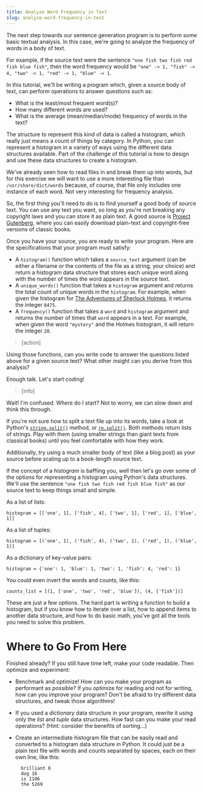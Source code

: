 ```yaml
---
title: Analyze Word Frequency in Text
slug: analyze-word-frequency-in-text
---
```


The next step towards our sentence generation program is to perform some basic textual analysis. In this case, we're going to analyze the frequency of words in a body of text.

For example, if the source text were the sentence `"one fish two fish red fish blue fish"`, then the word frequency would be `"one" -> 1, "fish" -> 4, "two" -> 1, "red" -> 1, "blue" -> 1`.

In this tutorial, we'll be writing a program which, given a source body of text, can perform operations to answer questions such as:

- What is the least/most frequent word(s)?
- How many different words are used?
- What is the average (mean/median/mode) frequency of words in the text?

The structure to represent this kind of data is called a histogram, which really just means a count of things by category. In Python, you can represent a histogram in a variety of ways using the different data structures available. Part of the challenge of this tutorial is how to design and use these data structures to create a histogram.

We've already seen how to read files in and break them up into words, but for this exercise we will want to use a more interesting file than `/usr/share/dict/words` because, of course, that file only includes one instance of each word. Not very interesting for frequency analysis.

So, the first thing you'll need to do is to find yourself a good body of source text. You can use any text you want, so long as you're not breaking any copyright laws and you can store it as plain text. A good source is [Project Gutenberg](https://www.gutenberg.org/), where you can easily download plain-text and copyright-free versions of classic books.

Once you have your source, you are ready to write your program. Here are the specifications that your program must satisfy:

- A `histogram()` function which takes a `source_text` argument (can be either a filename or the contents of the file as a string, your choice) and return a histogram data structure that stores each unique word along with the number of times the word appears in the source text.
- A `unique_words()` function that takes a `histogram` argument and returns the total count of unique words in the `histogram`. For example, when given the histogram for [The Adventures of Sherlock Holmes](https://www.gutenberg.org/ebooks/1661), it returns the integer `8475`.
- A `frequency()` function that takes a `word` and `histogram` argument and returns the number of times that `word` appears in a text. For example, when given the word `"mystery"` and the Holmes histogram, it will return the integer `20`.

> [action]
>
Using those functions, can you write code to answer the questions listed above for a given source text? What other insight can you derive from this analysis?
>
Enough talk. Let's start coding!

<!-- html comment to break boxes -->

> [info]
>
Wait! I'm confused. Where do I start?
Not to worry, we can slow down and think this through.
>
If you're not sure how to split a text file up into its words, take a look at Python's [`string.split()`](https://docs.python.org/2.7/library/stdtypes.html#str.split) method, or [`re.split()`](https://docs.python.org/2.7/library/re.html#re.split). Both methods return lists of strings. Play with them (using smaller strings than giant texts from classical books) until you feel comfortable with how they work.
>
Additionally, try using a much smaller body of text (like a blog post) as your source before scaling up to a book-length source text.
>
If the concept of a *histogram* is baffling you, well then let's go over some of the options for representing a histogram using Python's data structures. We'll use the sentence `"one fish two fish red fish blue fish"` as our source text to keep things small and simple.
>
As a list of lists:
>
	histogram = [['one', 1], ['fish', 4], ['two', 1], ['red', 1], ['blue', 1]]
>
As a list of tuples:
>
	histogram = [('one', 1), ('fish', 4), ('two', 1), ('red', 1), ('blue', 1)]
>
As a dictionary of key-value pairs:
>
	histogram = {'one': 1, 'blue': 1, 'two': 1, 'fish': 4, 'red': 1}
>
You could even invert the words and counts, like this:
>
	counts_list = [(1, ['one', 'two', 'red', 'blue']), (4, ['fish'])]
>
These are just a few options. The hard part is writing a function to build a histogram, but if you know how to iterate over a list, how to append items to another data structure, and how to do basic math, you've got all the tools you need to solve this problem.

Where to Go From Here
==
Finished already? If you still have time left, make your code readable. Then optimize and experiment:

- Benchmark and optimize! How can you make your program as performant as possible? If you optimize for reading and not for writing, how can you improve your program? Don't be afraid to try different data structures, and tweak those algorithms!
- If you used a *dictionary* data structure in your program, rewrite it using only the *list* and *tuple* data structures. How fast can you make your read operations? (Hint: consider the benefits of sorting...)
- Create an intermediate histogram file that can be easily read and converted to a histogram data structure in Python. It could just be a plain text file with words and counts separated by spaces, each on their own line, like this:

		brilliant 6
		dog 16
		is 1106
		the 5269
